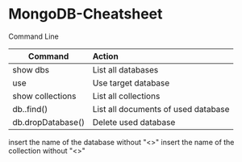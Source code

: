 # MongoDB-Cheatsheet
Command Line 

| Command                   | Action                                   |
| ------------------------- |:-----------------------------------------| 
| show dbs                  | List all databases                       |
| use <DATABASE>            | Use target database                      |
| show collections          | List all collections                     |
| db.<COLLECTION>.find()    | List all documents of used database      |
| db.dropDatabase()         | Delete used database                     |



**<DATABASE>** insert the name of the database without "<>"
**<COLLECTION>** insert the name of the collection without "<>"
